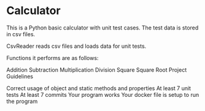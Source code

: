 # Calculator
This is a Python basic calculator with unit test cases. The test data is stored in csv files.

CsvReader reads csv files and loads data for unit tests.

Functions it performs are as follows:

Addition
Subtraction
Multiplication
Division
Square
Square Root
Project Guidelines

Correct usage of object and static methods and properties
At least 7 unit tests
At least 7 commits
Your program works
Your docker file is setup to run the program
